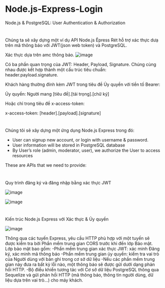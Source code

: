 # Node.js-Express-Login
Node.js & PostgreSQL: User Authentication & Authorization

#
Chúng ta sẽ xây dựng một ví dụ API Node.js Ẽpress Rét hỗ trợ xác thực dưạ trên mã thông báo với JWT(json web token) và PostgreSQL.

Xác thực dựa trên amc thông báo.
![image](https://user-images.githubusercontent.com/104268054/227715525-a2fe92a9-d154-4b5f-aafd-752ea544d54b.png)

Có ba phần quan trọng của JWT: Header, Payload, Signature. Chúng cùng nhau được kết hợp thành một cấu trúc tiêu chuẩn: header.payload.signature.

Khách hàng thường đính kèm JWT trong tiêu đề Ủy quyền với tiền tố Bearer:

Ủy quyền: Người mang [tiêu đề].[tải trọng].[chữ ký]

Hoặc chỉ trong tiêu đề x-access-token:

x-access-token: [header].[payload].[signature]


#
Chúng tôi sẽ xây dựng một ứng dụng Node.js Express trong đó:

- User can signup new account, or login with username & password.
- User information will be stored in PostgreSQL database
- By User’s role (admin, moderator, user), we authorize the User to access resources

These are APIs that we need to provide:



#
Quy trình đăng ký và đăng nhập bằng xác thực JWT

![image](https://user-images.githubusercontent.com/104268054/227715781-60cb40eb-b5c3-4680-bf8c-38d86afe077c.png)

![image](https://user-images.githubusercontent.com/104268054/227715785-cdc93138-45f5-46c7-b20e-4e7f7ccdffb8.png)

#
Kiến trúc Node.js Express với Xác thực & Ủy quyền

![image](https://user-images.githubusercontent.com/104268054/227715837-fe31e131-8e06-4be6-8bcd-ffaec7b1ee2e.png)

Thông qua các tuyến Express, yêu cầu HTTP phù hợp với một tuyến sẽ được kiểm tra bởi Phần mềm trung gian CORS trước khi đến lớp Bảo mật.
Lớp bảo mật bao gồm:
-Phần mềm trung gian xác thực JWT: xác minh Đăng ký, xác minh mã thông báo
-Phần mềm trung gian ủy quyền: kiểm tra vai trò của Người dùng với bản ghi trong cơ sở dữ liệu
-Nếu các phần mềm trung gian này đưa ra bất kỳ lỗi nào, một thông báo sẽ được gửi dưới dạng phản hồi HTTP.
-Bộ điều khiển tương tác với Cơ sở dữ liệu PostgreSQL thông qua Sequelize và gửi phản hồi HTTP (mã thông báo, thông tin người dùng, dữ liệu dựa trên vai trò…) cho máy khách.
